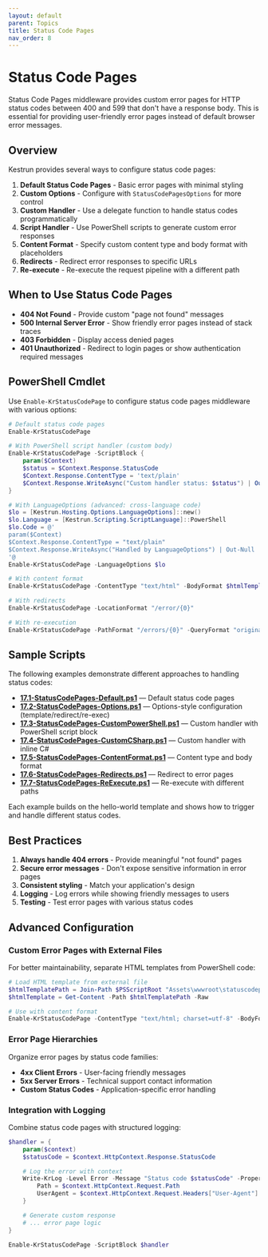 ```yaml
---
layout: default
parent: Topics
title: Status Code Pages
nav_order: 8
---
```


# Status Code Pages

Status Code Pages middleware provides custom error pages for HTTP status codes
between 400 and 599 that don't have a response body. This is essential for
providing user-friendly error pages instead of default browser error messages.

## Overview

Kestrun provides several ways to configure status code pages:

1. **Default Status Code Pages** - Basic error pages with minimal styling
2. **Custom Options** - Configure with `StatusCodePagesOptions` for more control
3. **Custom Handler** - Use a delegate function to handle status codes programmatically
4. **Script Handler** - Use PowerShell scripts to generate custom error responses
5. **Content Format** - Specify custom content type and body format with placeholders
6. **Redirects** - Redirect error responses to specific URLs
7. **Re-execute** - Re-execute the request pipeline with a different path

## When to Use Status Code Pages

- **404 Not Found** - Provide custom "page not found" messages
- **500 Internal Server Error** - Show friendly error pages instead of stack traces
- **403 Forbidden** - Display access denied pages
- **401 Unauthorized** - Redirect to login pages or show authentication required messages

## PowerShell Cmdlet

Use `Enable-KrStatusCodePage` to configure status code pages middleware with various options:

```powershell
# Default status code pages
Enable-KrStatusCodePage

# With PowerShell script handler (custom body)
Enable-KrStatusCodePage -ScriptBlock {
    param($Context)
    $status = $Context.Response.StatusCode
    $Context.Response.ContentType = 'text/plain'
    $Context.Response.WriteAsync("Custom handler status: $status") | Out-Null
}

# With LanguageOptions (advanced: cross-language code)
$lo = [Kestrun.Hosting.Options.LanguageOptions]::new()
$lo.Language = [Kestrun.Scripting.ScriptLanguage]::PowerShell
$lo.Code = @'
param($Context)
$Context.Response.ContentType = "text/plain"
$Context.Response.WriteAsync("Handled by LanguageOptions") | Out-Null
'@
Enable-KrStatusCodePage -LanguageOptions $lo

# With content format
Enable-KrStatusCodePage -ContentType "text/html" -BodyFormat $htmlTemplate

# With redirects
Enable-KrStatusCodePage -LocationFormat "/error/{0}"

# With re-execution
Enable-KrStatusCodePage -PathFormat "/errors/{0}" -QueryFormat "originalPath={0}"
```

## Sample Scripts

The following examples demonstrate different approaches to handling status codes:

- **[17.1-StatusCodePages-Default.ps1](/pwsh/tutorial/examples/17.1-StatusCodePages-Default.ps1)** — Default status code pages
- **[17.2-StatusCodePages-Options.ps1](/pwsh/tutorial/examples/17.2-StatusCodePages-Options.ps1)** — Options-style configuration (template/redirect/re-exec)
- **[17.3-StatusCodePages-CustomPowerShell.ps1](/pwsh/tutorial/examples/17.3-StatusCodePages-CustomPowerShell.ps1)** — Custom handler with PowerShell script block
- **[17.4-StatusCodePages-CustomCSharp.ps1](/pwsh/tutorial/examples/17.4-StatusCodePages-CustomCSharp.ps1)** — Custom handler with inline C#
- **[17.5-StatusCodePages-ContentFormat.ps1](/pwsh/tutorial/examples/17.5-StatusCodePages-ContentFormat.ps1)** — Content type and body format
- **[17.6-StatusCodePages-Redirects.ps1](/pwsh/tutorial/examples/17.6-StatusCodePages-Redirects.ps1)** — Redirect to error pages
- **[17.7-StatusCodePages-ReExecute.ps1](/pwsh/tutorial/examples/17.7-StatusCodePages-ReExecute.ps1)** — Re-execute with different paths

Each example builds on the hello-world template and shows how to trigger and handle different status codes.

## Best Practices

1. **Always handle 404 errors** - Provide meaningful "not found" pages
2. **Secure error messages** - Don't expose sensitive information in error pages
3. **Consistent styling** - Match your application's design
4. **Logging** - Log errors while showing friendly messages to users
5. **Testing** - Test error pages with various status codes

## Advanced Configuration

### Custom Error Pages with External Files

For better maintainability, separate HTML templates from PowerShell code:

```powershell
# Load HTML template from external file
$htmlTemplatePath = Join-Path $PSScriptRoot "Assets\wwwroot\statuscodepages\error-template.html"
$htmlTemplate = Get-Content -Path $htmlTemplatePath -Raw

# Use with content format
Enable-KrStatusCodePage -ContentType "text/html; charset=utf-8" -BodyFormat $htmlTemplate
```

### Error Page Hierarchies

Organize error pages by status code families:

- **4xx Client Errors** - User-facing friendly messages
- **5xx Server Errors** - Technical support contact information
- **Custom Status Codes** - Application-specific error handling

### Integration with Logging

Combine status code pages with structured logging:

```powershell
$handler = {
    param($context)
    $statusCode = $context.HttpContext.Response.StatusCode

    # Log the error with context
    Write-KrLog -Level Error -Message "Status code $statusCode" -Properties @{
        Path = $context.HttpContext.Request.Path
        UserAgent = $context.HttpContext.Request.Headers["User-Agent"]
    }

    # Generate custom response
    # ... error page logic
}

Enable-KrStatusCodePage -ScriptBlock $handler
```
